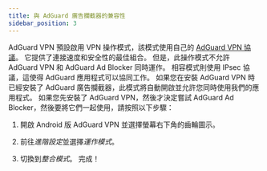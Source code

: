 ```yaml
---
title: 與 AdGuard 廣告攔截器的兼容性
sidebar_position: 3
---
```


AdGuard VPN 預設啟用 VPN 操作模式，該模式使用自己的 [AdGuard VPN 協議](/general/adguard-vpn-protocol)。 它提供了連接速度和安全性的最佳組合。 但是，此操作模式不允許 AdGuard VPN 和 AdGuard Ad Blocker 同時運作。 相容模式則使用 IPsec 協議，這使得 AdGuard 應用程式可以協同工作。 如果您在安裝 AdGuard VPN 時已經安裝了 AdGuard 廣告攔截器，此模式將自動開啟並允許您同時使用我們的應用程式。 如果您先安裝了 AdGuard VPN，然後才決定嘗試 AdGuard Ad Blocker，然後要將它們一起使用，請按照以下步驟：

1. 開啟 Android 版 AdGuard VPN 並選擇螢幕右下角的齒輪圖示。

2. 前往*進階設定*並選擇*運作模式*。

3. 切換到*整合模式*。 完成！
